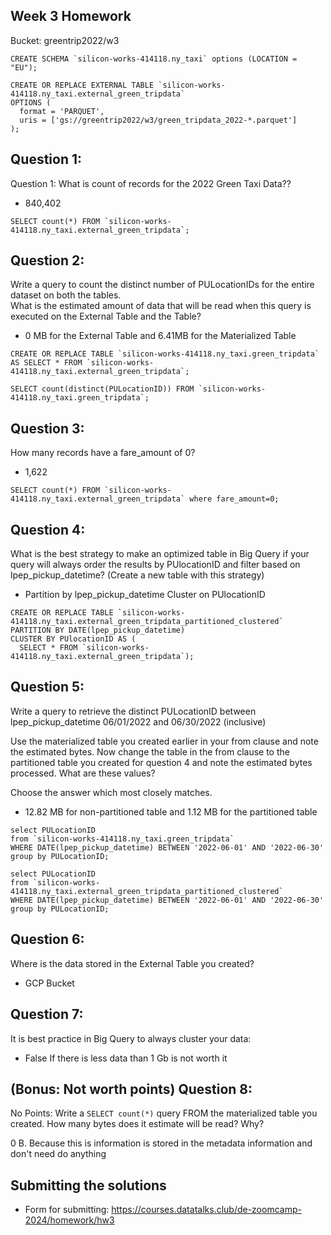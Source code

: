 ## Week 3 Homework

Bucket: greentrip2022/w3 

```
CREATE SCHEMA `silicon-works-414118.ny_taxi` options (LOCATION = "EU");
```

```
CREATE OR REPLACE EXTERNAL TABLE `silicon-works-414118.ny_taxi.external_green_tripdata`
OPTIONS (
  format = 'PARQUET',
  uris = ['gs://greentrip2022/w3/green_tripdata_2022-*.parquet']
);
```




## Question 1:
Question 1: What is count of records for the 2022 Green Taxi Data??
- 840,402

```
SELECT count(*) FROM `silicon-works-414118.ny_taxi.external_green_tripdata`;
```


## Question 2:
Write a query to count the distinct number of PULocationIDs for the entire dataset on both the tables.</br> 
What is the estimated amount of data that will be read when this query is executed on the External Table and the Table?

- 0 MB for the External Table and 6.41MB for the Materialized Table

```
CREATE OR REPLACE TABLE `silicon-works-414118.ny_taxi.green_tripdata`
AS SELECT * FROM `silicon-works-414118.ny_taxi.external_green_tripdata`;

SELECT count(distinct(PULocationID)) FROM `silicon-works-414118.ny_taxi.green_tripdata`;

```


## Question 3:
How many records have a fare_amount of 0?

- 1,622

```
SELECT count(*) FROM `silicon-works-414118.ny_taxi.external_green_tripdata` where fare_amount=0;

```


## Question 4:
What is the best strategy to make an optimized table in Big Query if your query will always order the results by PUlocationID and filter based on lpep_pickup_datetime? (Create a new table with this strategy)
- Partition by lpep_pickup_datetime  Cluster on PUlocationID

```
CREATE OR REPLACE TABLE `silicon-works-414118.ny_taxi.external_green_tripdata_partitioned_clustered`
PARTITION BY DATE(lpep_pickup_datetime)
CLUSTER BY PUlocationID AS (
  SELECT * FROM `silicon-works-414118.ny_taxi.external_green_tripdata`);
```


## Question 5:
Write a query to retrieve the distinct PULocationID between lpep_pickup_datetime
06/01/2022 and 06/30/2022 (inclusive)</br>

Use the materialized table you created earlier in your from clause and note the estimated bytes. Now change the table in the from clause to the partitioned table you created for question 4 and note the estimated bytes processed. What are these values? </br>

Choose the answer which most closely matches.</br> 

- 12.82 MB for non-partitioned table and 1.12 MB for the partitioned table

```
select PULocationID
from `silicon-works-414118.ny_taxi.green_tripdata`
WHERE DATE(lpep_pickup_datetime) BETWEEN '2022-06-01' AND '2022-06-30'
group by PULocationID;

select PULocationID
from `silicon-works-414118.ny_taxi.external_green_tripdata_partitioned_clustered`
WHERE DATE(lpep_pickup_datetime) BETWEEN '2022-06-01' AND '2022-06-30'
group by PULocationID;
```


## Question 6: 
Where is the data stored in the External Table you created?

- GCP Bucket



## Question 7:
It is best practice in Big Query to always cluster your data:

- False
If there is less data than 1 Gb is not worth it 

## (Bonus: Not worth points) Question 8:
No Points: Write a `SELECT count(*)` query FROM the materialized table you created. How many bytes does it estimate will be read? Why?

0 B. Because this is information is stored in the metadata information and don't need do anything 

 
## Submitting the solutions

* Form for submitting: https://courses.datatalks.club/de-zoomcamp-2024/homework/hw3


